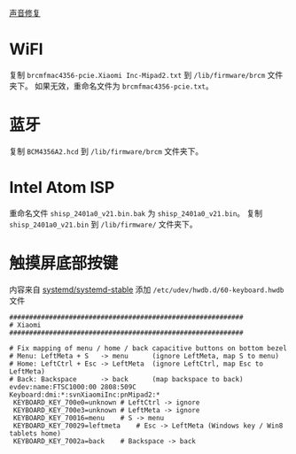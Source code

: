 [声音修复](./audio.md)

# WiFI
复制 `brcmfmac4356-pcie.Xiaomi Inc-Mipad2.txt` 到 `/lib/firmware/brcm` 文件夹下。
如果无效，重命名文件为 `brcmfmac4356-pcie.txt`。

# 蓝牙
复制 `BCM4356A2.hcd` 到 `/lib/firmware/brcm` 文件夹下。

# Intel Atom ISP
重命名文件 `shisp_2401a0_v21.bin.bak` 为 `shisp_2401a0_v21.bin`。
复制 `shisp_2401a0_v21.bin` 到 `/lib/firmware/` 文件夹下。

# 触摸屏底部按键
内容来自 [systemd/systemd-stable](https://github.com/systemd/systemd-stable/blob/v255-stable/hwdb.d/60-keyboard.hwdb)
添加 `/etc/udev/hwdb.d/60-keyboard.hwdb` 文件
```
###########################################################
# Xiaomi
###########################################################

# Fix mapping of menu / home / back capacitive buttons on bottom bezel
# Menu: LeftMeta + S   -> menu      (ignore LeftMeta, map S to menu)
# Home: LeftCtrl + Esc -> LeftMeta  (ignore LeftCtrl, map Esc to LeftMeta)
# Back: Backspace      -> back      (map backspace to back)
evdev:name:FTSC1000:00 2808:509C Keyboard:dmi:*:svnXiaomiInc:pnMipad2:*
 KEYBOARD_KEY_700e0=unknown	# LeftCtrl -> ignore
 KEYBOARD_KEY_700e3=unknown	# LeftMeta -> ignore
 KEYBOARD_KEY_70016=menu	# S -> menu
 KEYBOARD_KEY_70029=leftmeta	# Esc -> LeftMeta (Windows key / Win8 tablets home)
 KEYBOARD_KEY_7002a=back	# Backspace -> back

```
